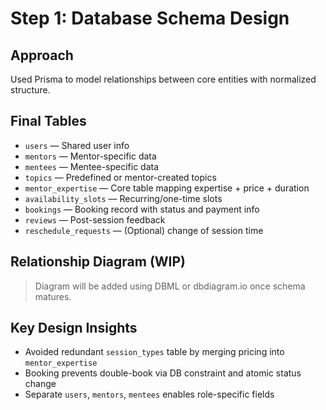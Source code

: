 # Step 1: Database Schema Design

## Approach

Used Prisma to model relationships between core entities with normalized structure.

## Final Tables

- `users` — Shared user info
- `mentors` — Mentor-specific data
- `mentees` — Mentee-specific data
- `topics` — Predefined or mentor-created topics
- `mentor_expertise` — Core table mapping expertise + price + duration
- `availability_slots` — Recurring/one-time slots
- `bookings` — Booking record with status and payment info
- `reviews` — Post-session feedback
- `reschedule_requests` — (Optional) change of session time

## Relationship Diagram (WIP)
> Diagram will be added using DBML or dbdiagram.io once schema matures.

## Key Design Insights

- Avoided redundant `session_types` table by merging pricing into `mentor_expertise`
- Booking prevents double-book via DB constraint and atomic status change
- Separate `users`, `mentors`, `mentees` enables role-specific fields

